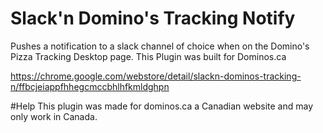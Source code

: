 # Slack'n Domino's Tracking Notify
Pushes a notification to a slack channel of choice when on the Domino's Pizza Tracking Desktop page. This Plugin was built for Dominos.ca

https://chrome.google.com/webstore/detail/slackn-dominos-tracking-n/ffbcjeiappfhhegcmccbhlhfkmldghpn

#Help
This plugin was made for dominos.ca a Canadian website and may only work in Canada.
